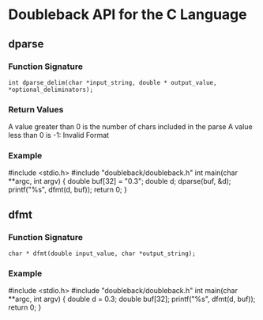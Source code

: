 # Doubleback API for the C Language


## dparse

### Function Signature

```
int dparse_delim(char *input_string, double * output_value, *optional_deliminators);
```

### Return Values

A value greater than 0 is the number of chars included in the parse
A value less than 0 is 
-1: Invalid Format

### Example

#include <stdio.h>
#include "doubleback/doubleback.h"
int main(char **argc, int argv) {
    double buf[32] = "0.3";
    double d;
    dparse(buf, &d);
    printf("%s", dfmt(d, buf));
    return 0;
}

## dfmt

### Function Signature

```
char * dfmt(double input_value, char *output_string);
```

### Example

#include <stdio.h>
#include "doubleback/doubleback.h"
int main(char **argc, int argv) {
    double d = 0.3;
    double buf[32];
    printf("%s", dfmt(d, buf));
    return 0;
}
